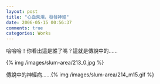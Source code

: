 ```yaml
---
layout: post
title: "心血來潮，發發神經"
date: 2006-05-15 00:56:37
comments: true
categories: Works
---
```

<p>哈哈哈！你看出這是誰了嗎？這就是傳說中的......</p><p>{% img /images/slum-area/213_0.jpg %}</p><p>傳說中的神經病......{% img /images/slum-area/214_m15.gif %}</p>
